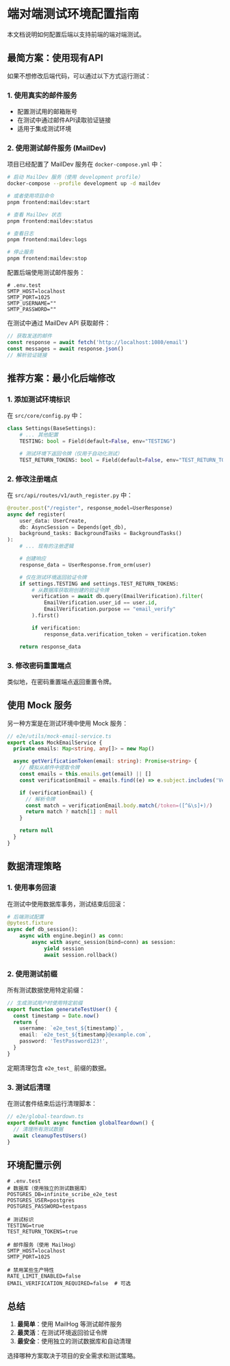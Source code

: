 # 端对端测试环境配置指南

本文档说明如何配置后端以支持前端的端对端测试。

## 最简方案：使用现有API

如果不想修改后端代码，可以通过以下方式运行测试：

### 1. 使用真实的邮件服务

- 配置测试用的邮箱账号
- 在测试中通过邮件API读取验证链接
- 适用于集成测试环境

### 2. 使用测试邮件服务 (MailDev)

项目已经配置了 MailDev 服务在 `docker-compose.yml` 中：

```bash
# 启动 MailDev 服务（使用 development profile）
docker-compose --profile development up -d maildev

# 或者使用项目命令
pnpm frontend:maildev:start

# 查看 MailDev 状态
pnpm frontend:maildev:status

# 查看日志
pnpm frontend:maildev:logs

# 停止服务
pnpm frontend:maildev:stop
```

配置后端使用测试邮件服务：

```env
# .env.test
SMTP_HOST=localhost
SMTP_PORT=1025
SMTP_USERNAME=""
SMTP_PASSWORD=""
```

在测试中通过 MailDev API 获取邮件：

```typescript
// 获取发送的邮件
const response = await fetch('http://localhost:1080/email')
const messages = await response.json()
// 解析验证链接
```

## 推荐方案：最小化后端修改

### 1. 添加测试环境标识

在 `src/core/config.py` 中：

```python
class Settings(BaseSettings):
    # ... 其他配置
    TESTING: bool = Field(default=False, env="TESTING")

    # 测试环境下返回令牌（仅用于自动化测试）
    TEST_RETURN_TOKENS: bool = Field(default=False, env="TEST_RETURN_TOKENS")
```

### 2. 修改注册端点

在 `src/api/routes/v1/auth_register.py` 中：

```python
@router.post("/register", response_model=UserResponse)
async def register(
    user_data: UserCreate,
    db: AsyncSession = Depends(get_db),
    background_tasks: BackgroundTasks = BackgroundTasks()
):
    # ... 现有的注册逻辑

    # 创建响应
    response_data = UserResponse.from_orm(user)

    # 仅在测试环境返回验证令牌
    if settings.TESTING and settings.TEST_RETURN_TOKENS:
        # 从数据库获取刚创建的验证令牌
        verification = await db.query(EmailVerification).filter(
            EmailVerification.user_id == user.id,
            EmailVerification.purpose == "email_verify"
        ).first()

        if verification:
            response_data.verification_token = verification.token

    return response_data
```

### 3. 修改密码重置端点

类似地，在密码重置端点返回重置令牌。

## 使用 Mock 服务

另一种方案是在测试环境中使用 Mock 服务：

```typescript
// e2e/utils/mock-email-service.ts
export class MockEmailService {
  private emails: Map<string, any[]> = new Map()

  async getVerificationToken(email: string): Promise<string> {
    // 模拟从邮件中提取令牌
    const emails = this.emails.get(email) || []
    const verificationEmail = emails.find((e) => e.subject.includes('Verify'))

    if (verificationEmail) {
      // 解析令牌
      const match = verificationEmail.body.match(/token=([^&\s]+)/)
      return match ? match[1] : null
    }

    return null
  }
}
```

## 数据清理策略

### 1. 使用事务回滚

在测试中使用数据库事务，测试结束后回滚：

```python
# 后端测试配置
@pytest.fixture
async def db_session():
    async with engine.begin() as conn:
        async with async_session(bind=conn) as session:
            yield session
            await session.rollback()
```

### 2. 使用测试前缀

所有测试数据使用特定前缀：

```typescript
// 生成测试用户时使用特定前缀
export function generateTestUser() {
  const timestamp = Date.now()
  return {
    username: `e2e_test_${timestamp}`,
    email: `e2e_test_${timestamp}@example.com`,
    password: 'TestPassword123!',
  }
}
```

定期清理包含 `e2e_test_` 前缀的数据。

### 3. 测试后清理

在测试套件结束后运行清理脚本：

```typescript
// e2e/global-teardown.ts
export default async function globalTeardown() {
  // 清理所有测试数据
  await cleanupTestUsers()
}
```

## 环境配置示例

```env
# .env.test
# 数据库（使用独立的测试数据库）
POSTGRES_DB=infinite_scribe_e2e_test
POSTGRES_USER=postgres
POSTGRES_PASSWORD=testpass

# 测试标识
TESTING=true
TEST_RETURN_TOKENS=true

# 邮件服务（使用 MailHog）
SMTP_HOST=localhost
SMTP_PORT=1025

# 禁用某些生产特性
RATE_LIMIT_ENABLED=false
EMAIL_VERIFICATION_REQUIRED=false  # 可选
```

## 总结

1. **最简单**：使用 MailHog 等测试邮件服务
2. **最灵活**：在测试环境返回验证令牌
3. **最安全**：使用独立的测试数据库和自动清理

选择哪种方案取决于项目的安全需求和测试策略。
